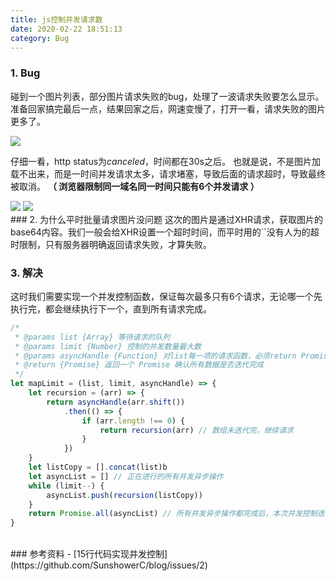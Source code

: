 ```yaml
---
title: js控制并发请求数
date: 2020-02-22 18:51:13
category: Bug
---
```

### 1. Bug
碰到一个图片列表，部分图片请求失败的bug，处理了一波请求失败要怎么显示。
准备回家搞完最后一点，结果回家之后，网速变慢了，打开一看，请求失败的图片更多了。

<img src="3.jpg" style="max-width: 100px">

仔细一看，http status为*canceled*，时间都在30s之后。
也就是说，不是图片加载不出来，而是一时间并发请求太多，请求堵塞，导致后面的请求超时，导致最终被取消。
**（ 浏览器限制同一域名同一时间只能有6个并发请求 ）**

<img src="2.png">


<img src="1.png">


<br/>
### 2. 为什么平时批量请求图片没问题
这次的图片是通过XHR请求，获取图片的base64内容。我们一般会给XHR设置一个超时时间，而平时用的`<img src>`没有人为的超时限制，只有服务器明确返回请求失败，才算失败。

<br/>

### 3. 解决
这时我们需要实现一个并发控制函数，保证每次最多只有6个请求，无论哪一个先执行完，都会继续执行下一个，直到所有请求完成。
```js
/*
 * @params list {Array} 等待请求的队列
 * @params limit {Number} 控制的并发数量最大数
 * @params asyncHandle {Function} 对list每一项的请求函数，必须return Promise来继续进行请求
 * @return {Promise} 返回一个 Promise 确认所有数据是否迭代完成
 */
let mapLimit = (list, limit, asyncHandle) => {
	let recursion = (arr) => {
		return asyncHandle(arr.shift())
			.then(() => {
				if (arr.length !== 0) {
					return recursion(arr) // 数组未迭代完，继续请求
				}
			})
	}
	let listCopy = [].concat(list)b
	let asyncList = [] // 正在进行的所有并发异步操作
	while (limit--) {
		asyncList.push(recursion(listCopy))
	}
	return Promise.all(asyncList) // 所有并发异步操作都完成后，本次并发控制迭代完成
}
```

<br/>
### 参考资料
- [15行代码实现并发控制](https://github.com/SunshowerC/blog/issues/2)